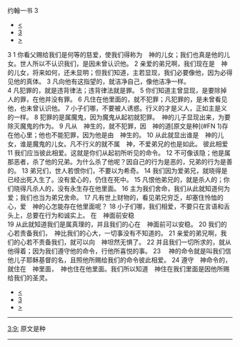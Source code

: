 ﻿





 约翰一书 3




* [<](bible/1JN02.md)
* [3](bible/1JN.md)
* [>](bible/1JN04.md)



 
3 
1 你看父赐给我们是何等的慈爱，使我们得称为　神的儿女；我们也真是他的儿女。世人所以不认识我们，是因未曾认识他。 
2 亲爱的弟兄啊，我们现在是　神的儿女，将来如何，还未显明；但我们知道，主若显现，我们必要像他，因为必得见他的真体。 
3 凡向他有这指望的，就洁净自己，像他洁净一样。  
4 凡犯罪的，就是违背律法；违背律法就是罪。 
5 你们知道主曾显现，是要除掉人的罪，在他并没有罪。 
6 凡住在他里面的，就不犯罪；凡犯罪的，是未曾看见他，也未曾认识他。 
7 小子们哪，不要被人诱惑。行义的才是义人，正如主是义的一样。 
8 犯罪的是属魔鬼，因为魔鬼从起初就犯罪。　神的儿子显现出来，为要除灭魔鬼的作为。 
9 凡从　神生的，就不犯罪，因　神的道[原文是种](#FN
1)存在他心里；他也不能犯罪，因为他是由　神生的。 
10 从此就显出谁是　神的儿女，谁是魔鬼的儿女。凡不行义的就不属　神，不爱弟兄的也是如此。 彼此相爱  
11 我们应当彼此相爱。这就是你们从起初所听见的命令。 
12 不可像该隐；他是属那恶者，杀了他的兄弟。为什么杀了他呢？因自己的行为是恶的，兄弟的行为是善的。 
13 弟兄们，世人若恨你们，不要以为希奇。 
14 我们因为爱弟兄，就晓得是已经出死入生了。没有爱心的，仍住在死中。 
15 凡恨他弟兄的，就是杀人的；你们晓得凡杀人的，没有永生存在他里面。 
16 主为我们舍命，我们从此就知道何为爱；我们也当为弟兄舍命。 
17 凡有世上财物的，看见弟兄穷乏，却塞住怜恤的心，爱　神的心怎能存在他里面呢？ 
18 小子们哪，我们相爱，不要只在言语和舌头上，总要在行为和诚实上。 在　神面前安稳  
19 从此就知道我们是属真理的，并且我们的心在　神面前可以安稳。 
20 我们的心若责备我们，　神比我们的心大，一切事没有不知道的。 
21 亲爱的弟兄啊，我们的心若不责备我们，就可以向　神坦然无惧了。 
22 并且我们一切所求的，就从他得着；因为我们遵守他的命令，行他所喜悦的事。 
23 　神的命令就是叫我们信他儿子耶稣基督的名，且照他所赐给我们的命令彼此相爱。 
24 遵守　神命令的，就住在　神里面，　神也住在他里面。我们所以知道　神住在我们里面是因他所赐给我们的圣灵。 
* [<](bible/1JN02.md)
* [3](bible/1JN.md)
* [>](bible/1JN04.md)





---


[3:9:](#V9)
原文是种




---









